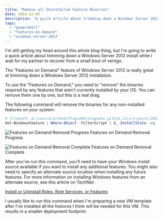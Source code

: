 ```yaml
---
title: "Remove all Uninstalled Feature Binaries"
date: 2014-12-05
description: "A quick article about trimming down a Windows Server 2012 install using the Features on Demand feature."
tags:
  - "powershell"
  - "features-on-demand"
  - "windows-server-2012"
---
```


I'm still getting my head around this whole blog thing, but I'm going to write a quick article about trimming down a Windows Server 2012 install while I wait for my partner to recover from a small bout of vertigo.

The "Features on Demand" feature of Windows Server 2012 is really great at trimming down a Windows Server 2012 installation.

To use the "Features on Demand," you need to "remove" the binaries required by any features that aren't currently installed by your OS. You can remove them one by one, but this is a real drag.

The following command will remove the binaries for any non-installed features on your system:

```powershell
# filepath: d:\source\GitHub\PlagueHO\plagueho.github.io\src\posts\2014\12\2014-12-05-remove-all-uninstalled-feature-binaries.md
Get-WindowsFeature | Where-Object -FilterScript { $_.InstallState -eq 'Available' } | Remove-WindowsFeature -Remove
```

![Features on Demand Removal Progress](/assets/images/screenshots/ss_psfeaturesondemandremovalprogress.png)
Features on Demand Removal Progress

![Features on Demand Removal Complete](/assets/images/screenshots/ss_psfeaturesondemandremovalcomplete.png)
Features on Demand Removal Complete

After you've run this command, you'll need to have your Windows install source available if you want to install any additional features. You might also need to specify an alternate source location when installing any future features. For more information on installing Windows features from an alternate source, see this article on TechNet:

[Install or Uninstall Roles, Role Services, or Features](http://technet.microsoft.com/en-us/library/hh831809.aspx "Install or Uninstall Roles, Role Services, or Features")

I usually like to run this command when I'm preparing a new VM template after I've installed all the features I think will be needed for this VM. This results in a smaller deployment footprint.
